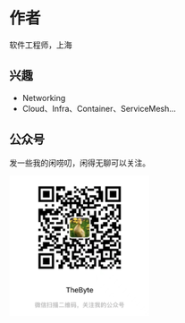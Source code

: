 # 作者

软件工程师，上海

## 兴趣

- Networking
- Cloud、Infra、Container、ServiceMesh...

## 公众号

发一些我的闲唠叨，闲得无聊可以关注。
<div  align="left">
	<img src="./assets/qrcode-v2.png" width = "250"  align=center />
</div>

<div style="display: none">

《深入高可用系统原理与设计》

第一章《云原生》 done 1.7w
第二章《极致网络》done  1.5 w
第三章《Linux 内核》done  1.6 w
第四章《负载均衡》 9
第五章《分布式事务》 1
第六章《分布式共识》 1.2

第七章《容器编排技术》3.2
第八章《服务网格》 done  0.8
第九章《可观测技术》done  1.4
第十章《gitops 》0.6

</div>

